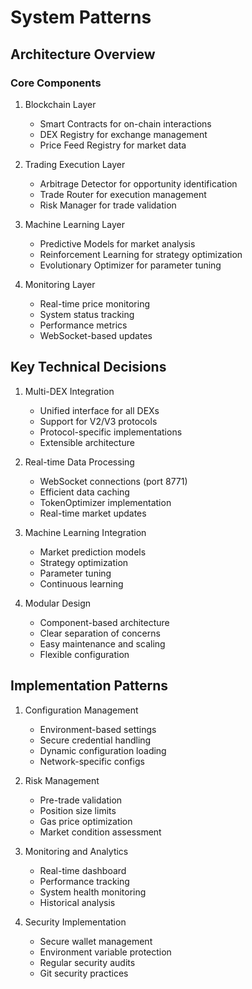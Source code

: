 # System Patterns

## Architecture Overview

### Core Components

1. Blockchain Layer
   - Smart Contracts for on-chain interactions
   - DEX Registry for exchange management
   - Price Feed Registry for market data

2. Trading Execution Layer
   - Arbitrage Detector for opportunity identification
   - Trade Router for execution management
   - Risk Manager for trade validation

3. Machine Learning Layer
   - Predictive Models for market analysis
   - Reinforcement Learning for strategy optimization
   - Evolutionary Optimizer for parameter tuning

4. Monitoring Layer
   - Real-time price monitoring
   - System status tracking
   - Performance metrics
   - WebSocket-based updates

## Key Technical Decisions

1. Multi-DEX Integration
   - Unified interface for all DEXs
   - Support for V2/V3 protocols
   - Protocol-specific implementations
   - Extensible architecture

2. Real-time Data Processing
   - WebSocket connections (port 8771)
   - Efficient data caching
   - TokenOptimizer implementation
   - Real-time market updates

3. Machine Learning Integration
   - Market prediction models
   - Strategy optimization
   - Parameter tuning
   - Continuous learning

4. Modular Design
   - Component-based architecture
   - Clear separation of concerns
   - Easy maintenance and scaling
   - Flexible configuration

## Implementation Patterns

1. Configuration Management
   - Environment-based settings
   - Secure credential handling
   - Dynamic configuration loading
   - Network-specific configs

2. Risk Management
   - Pre-trade validation
   - Position size limits
   - Gas price optimization
   - Market condition assessment

3. Monitoring and Analytics
   - Real-time dashboard
   - Performance tracking
   - System health monitoring
   - Historical analysis

4. Security Implementation
   - Secure wallet management
   - Environment variable protection
   - Regular security audits
   - Git security practices
